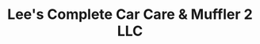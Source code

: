 ---
title: "Lee's Complete Car Care & Muffler 2 LLC"
url: /baton-rouge/lees-complete-car-care-und-muffler-2-llc/
shop: Autowerkstatt
---